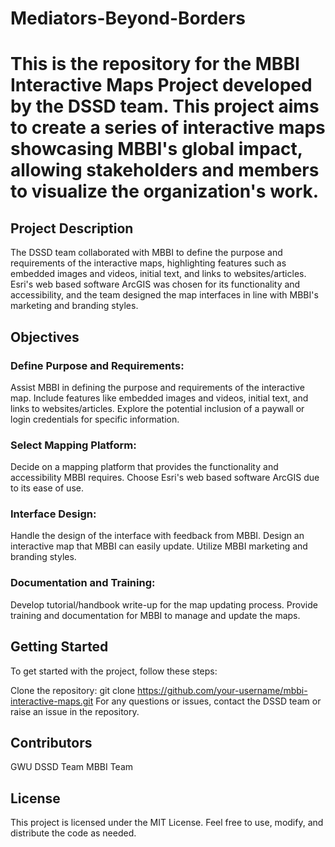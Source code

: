 # Mediators-Beyond-Borders

# This is the repository for the MBBI Interactive Maps Project developed by the DSSD team. This project aims to create a series of interactive maps showcasing MBBI's global impact, allowing stakeholders and members to visualize the organization's work.

## Project Description
The DSSD team collaborated with MBBI to define the purpose and requirements of the interactive maps, highlighting features such as embedded images and videos, initial text, and links to websites/articles. Esri's web based software ArcGIS was chosen for its functionality and accessibility, and the team designed the map interfaces in line with MBBI's marketing and branding styles.

## Objectives
### Define Purpose and Requirements:

Assist MBBI in defining the purpose and requirements of the interactive map.
Include features like embedded images and videos, initial text, and links to websites/articles.
Explore the potential inclusion of a paywall or login credentials for specific information.

### Select Mapping Platform:
Decide on a mapping platform that provides the functionality and accessibility MBBI requires.
Choose Esri's web based software ArcGIS  due to its ease of use.

### Interface Design:
Handle the design of the interface with feedback from MBBI.
Design an interactive map that MBBI can easily update.
Utilize MBBI marketing and branding styles.

### Documentation and Training:
Develop tutorial/handbook write-up for the map updating process.
Provide training and documentation for MBBI to manage and update the maps.

## Getting Started
To get started with the project, follow these steps:

Clone the repository: git clone https://github.com/your-username/mbbi-interactive-maps.git
For any questions or issues, contact the DSSD team or raise an issue in the repository.

## Contributors
GWU DSSD Team
MBBI Team

## License
This project is licensed under the MIT License. Feel free to use, modify, and distribute the code as needed.

